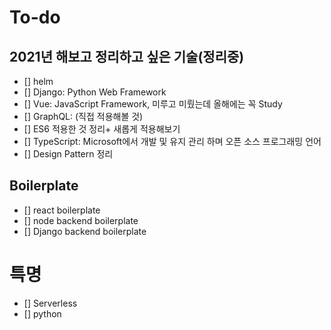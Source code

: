 # To-do
## 2021년 해보고 정리하고 싶은 기술(정리중)
- [] helm
- [] Django: Python Web Framework 
- [] Vue: JavaScript Framework, 미루고 미뤘는데 올해에는 꼭 Study
- [] GraphQL: (직접 적용해볼 것)
- [] ES6 적용한 것 정리+ 새롭게 적용해보기
- [] TypeScript: Microsoft에서 개발 및 유지 관리 하며 오픈 소스 프로그래밍 언어
- [] Design Pattern 정리


## Boilerplate
- [] react boilerplate
- [] node backend boilerplate
- [] Django backend boilerplate

# 특명
- [] Serverless
- [] python